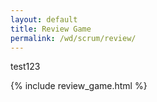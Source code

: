 ```yaml
---
layout: default
title: Review Game
permalink: /wd/scrum/review/
---
```


test123


{% include review_game.html %}
<script src="/seedrandom.js"></script>
<script src="/review_game_script.js"></script>
